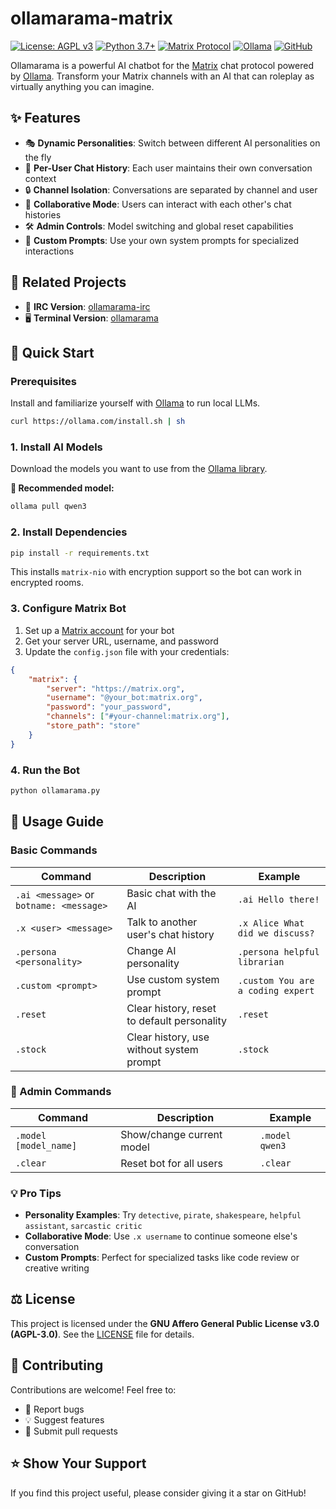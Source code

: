 # ollamarama-matrix

[![License: AGPL v3](https://img.shields.io/badge/License-AGPL_v3-blue.svg)](https://www.gnu.org/licenses/agpl-3.0)
[![Python 3.7+](https://img.shields.io/badge/python-3.7+-blue.svg)](https://www.python.org/downloads/)
[![Matrix Protocol](https://img.shields.io/badge/chat-Matrix-green.svg)](https://matrix.org/)
[![Ollama](https://img.shields.io/badge/AI-Ollama-orange.svg)](https://ollama.com/)
[![GitHub](https://img.shields.io/github/stars/h1ddenpr0cess20/ollamarama-matrix?style=social)](https://github.com/h1ddenpr0cess20/ollamarama-matrix)

Ollamarama is a powerful AI chatbot for the [Matrix](https://matrix.org/) chat protocol powered by [Ollama](https://ollama.com/). Transform your Matrix channels with an AI that can roleplay as virtually anything you can imagine.

## ✨ Features

- 🎭 **Dynamic Personalities**: Switch between different AI personalities on the fly
- 👥 **Per-User Chat History**: Each user maintains their own conversation context
- 🔒 **Channel Isolation**: Conversations are separated by channel and user
- 🤝 **Collaborative Mode**: Users can interact with each other's chat histories
- 🛠️ **Admin Controls**: Model switching and global reset capabilities
- 🎯 **Custom Prompts**: Use your own system prompts for specialized interactions

## 🌟 Related Projects

- 💬 **IRC Version**: [ollamarama-irc](https://github.com/h1ddenpr0cess20/ollamarama-irc)
- 🖥️ **Terminal Version**: [ollamarama](https://github.com/h1ddenpr0cess20/ollamarama)

## 🚀 Quick Start

### Prerequisites

Install and familiarize yourself with [Ollama](https://ollama.com/) to run local LLMs.

```bash
curl https://ollama.com/install.sh | sh
```

### 1. Install AI Models

Download the models you want to use from the [Ollama library](https://ollama.com/library).

**🎯 Recommended model:**
```bash
ollama pull qwen3
```


### 2. Install Dependencies

```bash
pip install -r requirements.txt
```
This installs `matrix-nio` with encryption support so the bot can work in encrypted rooms.

### 3. Configure Matrix Bot

1. Set up a [Matrix account](https://app.element.io/) for your bot
2. Get your server URL, username, and password
3. Update the `config.json` file with your credentials:

```json
{
    "matrix": {
        "server": "https://matrix.org",
        "username": "@your_bot:matrix.org",
        "password": "your_password",
        "channels": ["#your-channel:matrix.org"],
        "store_path": "store"
    }
}
```

### 4. Run the Bot

```bash
python ollamarama.py
```

## 📖 Usage Guide

### Basic Commands

| Command | Description | Example |
|---------|-------------|---------|
| `.ai <message>` or `botname: <message>` | Basic chat with the AI | `.ai Hello there!` |
| `.x <user> <message>` | Talk to another user's chat history | `.x Alice What did we discuss?` |
| `.persona <personality>` | Change AI personality | `.persona helpful librarian` |
| `.custom <prompt>` | Use custom system prompt | `.custom You are a coding expert` |
| `.reset` | Clear history, reset to default personality | `.reset` |
| `.stock` | Clear history, use without system prompt | `.stock` |

### 👑 Admin Commands

| Command | Description | Example |
|---------|-------------|---------|
| `.model [model_name]` | Show/change current model | `.model qwen3` |
| `.clear` | Reset bot for all users | `.clear` |

### 💡 Pro Tips

- **Personality Examples**: Try `detective`, `pirate`, `shakespeare`, `helpful assistant`, `sarcastic critic`
- **Collaborative Mode**: Use `.x username` to continue someone else's conversation
- **Custom Prompts**: Perfect for specialized tasks like code review or creative writing

## ⚖️ License

This project is licensed under the **GNU Affero General Public License v3.0 (AGPL-3.0)**. See the [LICENSE](LICENSE) file for details.

## 🤝 Contributing

Contributions are welcome! Feel free to:
- 🐛 Report bugs
- 💡 Suggest features
- 🔧 Submit pull requests

## ⭐ Show Your Support

If you find this project useful, please consider giving it a star on GitHub!


